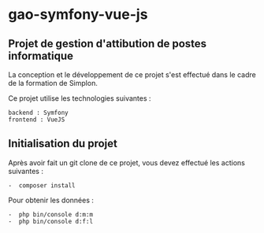 # gao-symfony-vue-js
## Projet de gestion d'attibution de postes informatique

La conception et le développement de ce projet s'est effectué dans le cadre de la formation de Simplon.

Ce projet utilise les technologies suivantes :

    backend : Symfony
    frontend : VueJS

## Initialisation du projet

Après avoir fait un git clone de ce projet, vous devez effectué les actions suivantes :

    -  composer install
    
  Pour obtenir les données :
  
    -  php bin/console d:m:m
    -  php bin/console d:f:l
  
